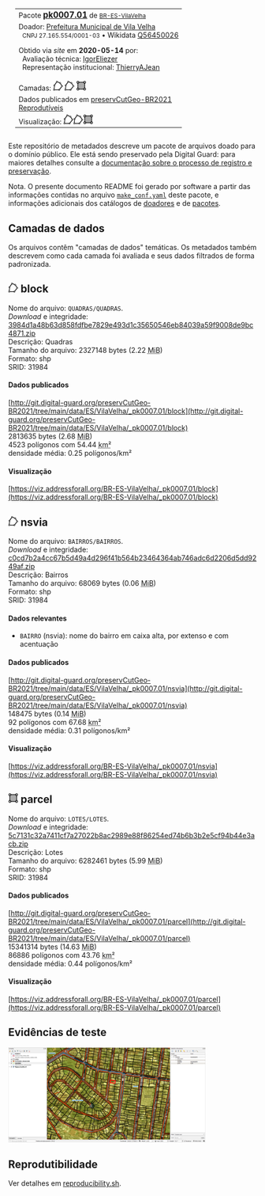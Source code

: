 <aside>
<table align="right" style="padding: 1em">
<tr><td>Pacote <a target="_git" title="link canônico para o git deste pacote" href="http://git.digital-guard.org/preserv-BR/blob/main/data/ES/VilaVelha/_pk0007.01"><big><b>pk0007.01</b></big></a> de <small><a target="_osmcodes" title="Jurisdição" href="https://osm.codes/BR-ES-VilaVelha">BR-ES-VilaVelha</a></small>
</td></tr>
<tr><td>
Doador: <a rel="external" target="_doador" href="https://www.vilavelha.es.gov.br/">Prefeitura Municipal de Vila Velha</a>
<br/>&nbsp; <small>CNPJ 27.165.554/0001-03</small> • Wikidata <a rel="external" target="_doador" title="link descritor Wikidata do doador" href="https://www.wikidata.org/wiki/Q56450026">Q56450026</a></small><br/>

Obtido via <i>site</i> em <b>2020-05-14</b> por:
<br/>&nbsp; Avaliação técnica: <a rel="external" target="_gitPerson" title="usuário Git" href="https://github.com/IgorEliezer">IgorEliezer</a>
<br/>&nbsp; Representação institucional: <a rel="external" target="_gitPerson" title="usuário Git" href="https://github.com/ThierryAJean">ThierryAJean</a><br/>
</td></tr>
<tr><td>Camadas: <a title="block" href="#-block"><img src="https://raw.githubusercontent.com/digital-guard/preserv/main/docs/assets/layerIcon-block.png" alt="block" width="20"/></a> <a title="nsvia" href="#-nsvia"><img src="https://raw.githubusercontent.com/digital-guard/preserv/main/docs/assets/layerIcon-nsvia.png" alt="nsvia" width="20"/></a> <a title="parcel" href="#-parcel"><img src="https://raw.githubusercontent.com/digital-guard/preserv/main/docs/assets/layerIcon-parcel.png" alt="parcel" width="20"/></a> </td></tr>
<tr><td>Dados publicados em <a href="http://git.digital-guard.org/preservCutGeo-BR2021/tree/main/data/ES/VilaVelha/_pk0007.01">preservCutGeo-BR2021</a><br/><a href="#reprodutibilidade">Reprodutíveis</a></td></tr>
<tr><td>Visualização: <a title="block" href="https://viz.addressforall.org/BR-ES-VilaVelha/_pk0007.01/block"><img src="https://raw.githubusercontent.com/digital-guard/preserv/main/docs/assets/layerIcon-block.png" alt="block" width="20"/></a><a title="nsvia" href="https://viz.addressforall.org/BR-ES-VilaVelha/_pk0007.01/nsvia"><img src="https://raw.githubusercontent.com/digital-guard/preserv/main/docs/assets/layerIcon-nsvia.png" alt="nsvia" width="20"/></a><a title="parcel" href="https://viz.addressforall.org/BR-ES-VilaVelha/_pk0007.01/parcel"><img src="https://raw.githubusercontent.com/digital-guard/preserv/main/docs/assets/layerIcon-parcel.png" alt="parcel" width="20"/></a></td></tr>
</table>
</aside>

<section>

Este repositório de metadados descreve um pacote de arquivos doado para o domínio público. Ele está sendo preservado pela Digital Guard: para maiores detalhes consulte a [documentação sobre o processo de registro e preservação](https://wiki.addressforall.org/doc/Documentação_Digital-guard).

Nota. O presente documento README foi gerado por software a partir das informações contidas no arquivo [`make_conf.yaml`](make_conf.yaml) deste pacote, e informações adicionais dos catálogos de [doadores](https://git.digital-guard.org/preserv-BR/blob/main/data/donor.csv) e de [pacotes](https://git.digital-guard.org/preserv-BR/blob/main/data/donatedPack.csv).

# Camadas de dados

Os arquivos contêm "camadas de dados" temáticas. Os metadados também descrevem como cada camada foi avaliada e seus dados filtrados de forma padronizada.

## <img src="https://raw.githubusercontent.com/digital-guard/preserv/main/docs/assets/layerIcon-block.png" alt="block" width="20"/> block

Nome do arquivo: `QUADRAS/QUADRAS`.<br/>*Download* e integridade: [3984d1a48b63d858fdfbe7829e493d1c35650546eb84039a59f9008de9bc4871.zip](http://dl.digital-guard.org/3984d1a48b63d858fdfbe7829e493d1c35650546eb84039a59f9008de9bc4871.zip)<br/>Descrição: Quadras<br/>Tamanho do arquivo: 2327148 bytes (2.22 <abbr title="mebibyte">MiB</abbr>)<br/>Formato: shp<br/>SRID: 31984

#### Dados publicados
[http://git.digital-guard.org/preservCutGeo-BR2021/tree/main/data/ES/VilaVelha/_pk0007.01/block](http://git.digital-guard.org/preservCutGeo-BR2021/tree/main/data/ES/VilaVelha/_pk0007.01/block)<br/>2813635 bytes (2.68 <abbr title="mebibyte">MiB</abbr>)<br/>4523 polígonos com 54.44 <abbr title="quilômetros quadrados">km²</abbr><br/>densidade média: 0.25 polígonos/km²

#### Visualização
[https://viz.addressforall.org/BR-ES-VilaVelha/_pk0007.01/block](https://viz.addressforall.org/BR-ES-VilaVelha/_pk0007.01/block)
## <img src="https://raw.githubusercontent.com/digital-guard/preserv/main/docs/assets/layerIcon-nsvia.png" alt="nsvia" width="20"/> nsvia

Nome do arquivo: `BAIRROS/BAIRROS`.<br/>*Download* e integridade: [c0cd7b2a4cc67b5d49a4d296f41b564b23464364ab746adc6d2206d5dd9249af.zip](http://dl.digital-guard.org/c0cd7b2a4cc67b5d49a4d296f41b564b23464364ab746adc6d2206d5dd9249af.zip)<br/>Descrição: Bairros<br/>Tamanho do arquivo: 68069 bytes (0.06 <abbr title="mebibyte">MiB</abbr>)<br/>Formato: shp<br/>SRID: 31984

#### Dados relevantes
* `BAIRRO` (nsvia): nome do bairro em caixa alta, por extenso e com acentuação

#### Dados publicados
[http://git.digital-guard.org/preservCutGeo-BR2021/tree/main/data/ES/VilaVelha/_pk0007.01/nsvia](http://git.digital-guard.org/preservCutGeo-BR2021/tree/main/data/ES/VilaVelha/_pk0007.01/nsvia)<br/>148475 bytes (0.14 <abbr title="mebibyte">MiB</abbr>)<br/>92 polígonos com 67.68 <abbr title="quilômetros quadrados">km²</abbr><br/>densidade média: 0.31 polígonos/km²

#### Visualização
[https://viz.addressforall.org/BR-ES-VilaVelha/_pk0007.01/nsvia](https://viz.addressforall.org/BR-ES-VilaVelha/_pk0007.01/nsvia)
## <img src="https://raw.githubusercontent.com/digital-guard/preserv/main/docs/assets/layerIcon-parcel.png" alt="parcel" width="20"/> parcel

Nome do arquivo: `LOTES/LOTES`.<br/>*Download* e integridade: [5c7131c32a7411cf7a27022b8ac2989e88f86254ed74b6b3b2e5cf94b44e3acb.zip](http://dl.digital-guard.org/5c7131c32a7411cf7a27022b8ac2989e88f86254ed74b6b3b2e5cf94b44e3acb.zip)<br/>Descrição: Lotes<br/>Tamanho do arquivo: 6282461 bytes (5.99 <abbr title="mebibyte">MiB</abbr>)<br/>Formato: shp<br/>SRID: 31984

#### Dados publicados
[http://git.digital-guard.org/preservCutGeo-BR2021/tree/main/data/ES/VilaVelha/_pk0007.01/parcel](http://git.digital-guard.org/preservCutGeo-BR2021/tree/main/data/ES/VilaVelha/_pk0007.01/parcel)<br/>15341314 bytes (14.63 <abbr title="mebibyte">MiB</abbr>)<br/>86886 polígonos com 43.76 <abbr title="quilômetros quadrados">km²</abbr><br/>densidade média: 0.44 polígonos/km²

#### Visualização
[https://viz.addressforall.org/BR-ES-VilaVelha/_pk0007.01/parcel](https://viz.addressforall.org/BR-ES-VilaVelha/_pk0007.01/parcel)

# Evidências de teste
<img src="qgis.png" width="400"/>

</section>
<section>

# Reprodutibilidade

Ver detalhes em [reproducibility.sh](reproducibility.sh).

</section>

